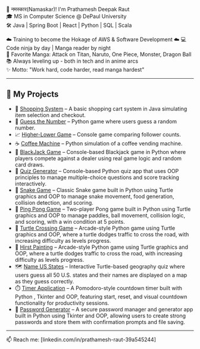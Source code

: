 👋 नमस्कार(Namaskar)! I'm Prathamesh Deepak Raut  
🎓 MS in Computer Science @ DePaul University  
🛠️ Java | Spring Boot | React | Python | SQL | Scala
 
☁️ Training to become the Hokage of AWS & Software Development ☁️
💻 Code ninja by day | Manga reader by night  
🎴 Favorite Manga: Attack on Titan, Naruto, One Piece, Monster, Dragon Ball  
📚 Always leveling up - both in tech and in anime arcs  
✨ Motto: "Work hard, code harder, read manga hardest"

---

## 🚀 My Projects

- 🛒 [Shopping System](https://github.com/rautpdr/Shopping-System) – A basic shopping cart system in Java simulating item selection and checkout.
- 🔢 [Guess the Number](https://github.com/rautpdr/Guess-the-number) – Python game where users guess a random number.
- 📈 [Higher-Lower Game](https://github.com/rautpdr/Higher-Lower-game) – Console game comparing follower counts.
- ☕ [Coffee Machine](https://github.com/rautpdr/Coffee_machine) – Python simulation of a coffee vending machine.
- 🎰 [BlackJack Game](https://github.com/rautpdr/BlackJack-Game) – Console-based Blackjack game in Python where players compete against a dealer using real game logic and random card draws.
- 🧠 [Quiz Generator](https://github.com/rautpdr/Quiz_Generator) – Console-based Python quiz app that uses OOP principles to manage multiple-choice questions and score tracking interactively.
- 🐍 [Snake Game](https://github.com/rautpdr/Snake_Game) – Classic Snake game built in Python using Turtle graphics and OOP to manage snake movement, food generation, collision detection, and scoring.
- 🏓 [Ping Pong Game](https://github.com/rautpdr/Ping-Pong-Game) – Two-player Pong game built in Python using Turtle graphics and OOP to manage paddles, ball movement, collision logic, and scoring, with a win condition at 5 points.
- 🐢 [Turtle Crossing Game](https://github.com/rautpdr/Turtle_crossing_game) –  Arcade-style Python game using Turtle graphics and OOP, where a turtle dodges traffic to cross the road, with increasing difficulty as levels progress.
- 🎨 [Hirst Painting](https://github.com/rautpdr/Hirst_Painting) –  Arcade-style Python game using Turtle graphics and OOP, where a turtle dodges traffic to cross the road, with increasing difficulty as levels progress.
- 🗺️ [Name US States](https://github.com/rautpdr/Name-US-States) –  Interactive Turtle-based geography quiz where users guess all 50 U.S. states and their names are displayed on a map as they guess correctly.
- ⏱️ [Timer Application](https://github.com/rautpdr/Timer_app) –  A Pomodoro-style countdown timer built with Python , Tkinter and OOP, featuring start, reset, and visual countdown functionality for productivity sessions.
- 🔐 [Password Generator](https://github.com/rautpdr/Password_Generator) – A secure password manager and generator app built in Python using Tkinter and OOP, allowing users to create strong passwords and store them with confirmation prompts and file saving.


---

📫 Reach me: [linkedin.com/in/prathamesh-raut-39a545244]
